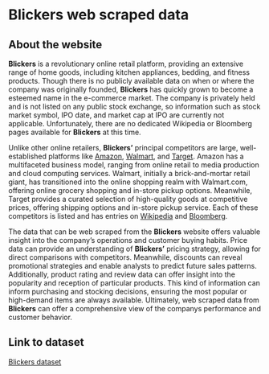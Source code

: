 # Blickers web scraped data 

## About the website

**Blickers** is a revolutionary online retail platform, providing an extensive range of home goods, including kitchen appliances, bedding, and fitness products. Though there is no publicly available data on when or where the company was originally founded, **Blickers** has quickly grown to become a esteemed name in the e-commerce market. The company is privately held and is not listed on any public stock exchange, so information such as stock market symbol, IPO date, and market cap at IPO are currently not applicable. Unfortunately, there are no dedicated Wikipedia or Bloomberg pages available for **Blickers** at this time.

Unlike other online retailers, **Blickers’** principal competitors are large, well-established platforms like [Amazon](https://www.amazon.com), [Walmart](https://www.walmart.com), and [Target](https://www.target.com). Amazon has a multifaceted business model, ranging from online retail to media production and cloud computing services. Walmart, initially a brick-and-mortar retail giant, has transitioned into the online shopping realm with Walmart.com, offering online grocery shopping and in-store pickup options. Meanwhile, Target provides a curated selection of high-quality goods at competitive prices, offering shipping options and in-store pickup service. Each of these competitors is listed and has entries on [Wikipedia](https://en.wikipedia.org) and [Bloomberg](https://www.bloomberg.com).

The data that can be web scraped from the **Blickers** website offers valuable insight into the company’s operations and customer buying habits. Price data can provide an understanding of **Blickers’** pricing strategy, allowing for direct comparisons with competitors. Meanwhile, discounts can reveal promotional strategies and enable analysts to predict future sales patterns. Additionally, product rating and review data can offer insight into the popularity and reception of particular products. This kind of information can inform purchasing and stocking decisions, ensuring the most popular or high-demand items are always available. Ultimately, web scraped data from **Blickers** can offer a comprehensive view of the companys performance and customer behavior.


## Link to **dataset**

[Blickers dataset](https://www.databoutique.com/buy-data-list-subset/Blickers%20web%20scraped%20data/r/recHOaJzt7PAXC7im)
